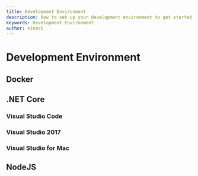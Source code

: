 ```yaml
---
title: Development Environment
description: How to set up your development environment to get started
keywords: Development Environment
author: einari
---
```

# Development Environment

## Docker

## .NET Core

### Visual Studio Code

### Visual Studio 2017

### Visual Studio for Mac

## NodeJS